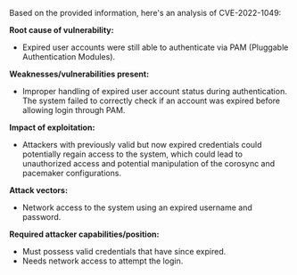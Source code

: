Based on the provided information, here's an analysis of CVE-2022-1049:

**Root cause of vulnerability:**
- Expired user accounts were still able to authenticate via PAM (Pluggable Authentication Modules).

**Weaknesses/vulnerabilities present:**
- Improper handling of expired user account status during authentication. The system failed to correctly check if an account was expired before allowing login through PAM.

**Impact of exploitation:**
- Attackers with previously valid but now expired credentials could potentially regain access to the system, which could lead to unauthorized access and potential manipulation of the corosync and pacemaker configurations.

**Attack vectors:**
- Network access to the system using an expired username and password.

**Required attacker capabilities/position:**
- Must possess valid credentials that have since expired.
- Needs network access to attempt the login.